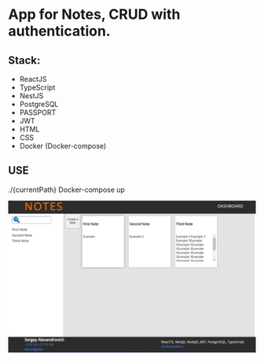 # App for Notes, CRUD with authentication.

## Stack:

- ReactJS
- TypeScript
- NestJS
- PostgreSQL
- PASSPORT
- JWT
- HTML
- CSS
- Docker (Docker-compose)

## USE

./{currentPath} Docker-compose up

![An Example](image.png)
